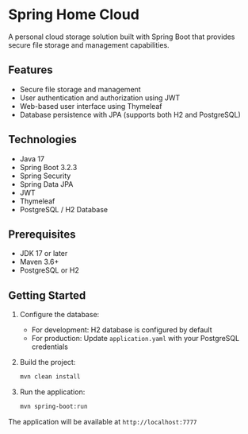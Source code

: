 # Spring Home Cloud

A personal cloud storage solution built with Spring Boot that provides secure file storage and management capabilities.

## Features

- Secure file storage and management
- User authentication and authorization using JWT
- Web-based user interface using Thymeleaf
- Database persistence with JPA (supports both H2 and PostgreSQL)

## Technologies

- Java 17
- Spring Boot 3.2.3
- Spring Security
- Spring Data JPA
- JWT
- Thymeleaf
- PostgreSQL / H2 Database

## Prerequisites

- JDK 17 or later
- Maven 3.6+ 
- PostgreSQL or H2

## Getting Started

1. Configure the database:
   - For development: H2 database is configured by default
   - For production: Update `application.yaml` with your PostgreSQL credentials

2. Build the project:
   ```bash
   mvn clean install
   ```

3. Run the application:
   ```bash
   mvn spring-boot:run
   ```

The application will be available at `http://localhost:7777`
